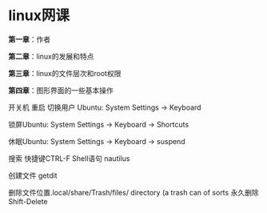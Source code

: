 # linux网课

**第一章**：作者

**第二章**：linux的发展和特点

**第三章**：linux的文件层次和root权限

**第四章**：图形界面的一些基本操作

开关机 重启 切换用户 Ubuntu: System Settings → Keyboard 

锁屏Ubuntu: System Settings → Keyboard → Shortcuts

休眠Ubuntu: System Settings → Keyboard → suspend

搜索   快捷键CTRL-F   Shell语句 nautilus

创建文件 getdit

删除文件位置.local/share/Trash/files/ directory (a trash can of sorts
永久删除Shift-Delete

